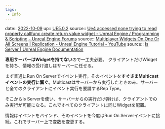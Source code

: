 ```yaml
---
tags:
 - Info
---
```


date:: [2022-10-09](Daily_Note/2022-10-09.md)
up:: [UE5.0.2](../Bar/App/UE5.0.2.md)
source:: [Ue4 accessed none trying to read property callfunc create return value widget - Unreal Engine / Programming & Scripting - Unreal Engine Forums](https://forums.unrealengine.com/t/ue4-accessed-none-trying-to-read-property-callfunc-create-return-value-widget/460649)
source:: [Multiplayer Widgets On One Or All Screens | Replication - Unreal Engine Tutorial - YouTube](https://www.youtube.com/watch?v=2GYicrkCElA)
source:: [Is Server | Unreal Engine Documentation](https://docs.unrealengine.com/4.26/en-US/BlueprintAPI/Networking_1/IsServer/)

**専用サーバーはWidgetを持てない**ので一工夫必要。
クライアントだけWidgetを持ち、情報の受け渡しはサーバーに任せる。

まず普通にRun On Serverでイベント実行。そのイベントを**すぐさまMulticastイベントの実行に繋ぐ**。Multicastはサーバーから実行したときのみ、サーバーと全てのクライアントにイベント実行を要請するRep Type。

そこからIs Serverを使い、サーバーからの実行だけ弾けば、クライアントでのみ実行が可能になる。これですべてのクライアントに同じWidgetを配置。

情報はイベントをバインド、そのイベントを今度はRun On Serverイベントに接続。これでサーバー上で変数を変更する。
